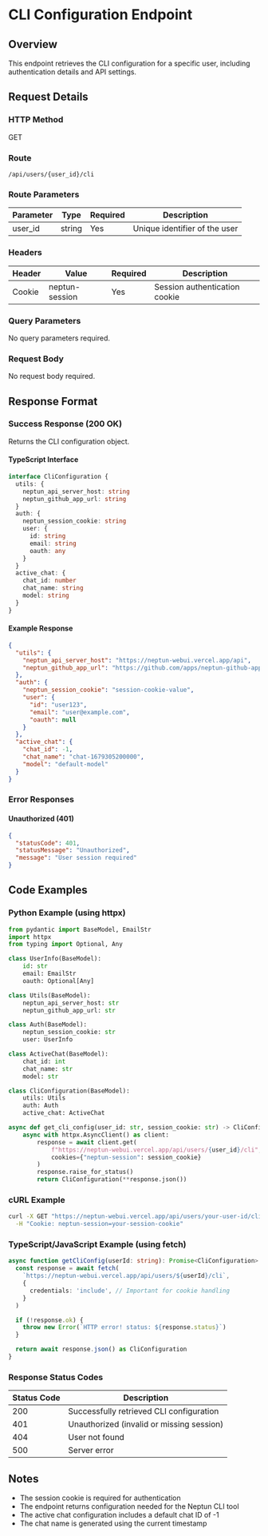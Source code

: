 # CLI Configuration Endpoint

## Overview

This endpoint retrieves the CLI configuration for a specific user, including authentication details and API settings.

## Request Details

### HTTP Method

GET

### Route

`/api/users/{user_id}/cli`

### Route Parameters

| Parameter | Type   | Required | Description                   |
| --------- | ------ | -------- | ----------------------------- |
| user_id   | string | Yes      | Unique identifier of the user |

### Headers

| Header | Value          | Required | Description                   |
| ------ | -------------- | -------- | ----------------------------- |
| Cookie | neptun-session | Yes      | Session authentication cookie |

### Query Parameters

No query parameters required.

### Request Body

No request body required.

## Response Format

### Success Response (200 OK)

Returns the CLI configuration object.

#### TypeScript Interface

```typescript
interface CliConfiguration {
  utils: {
    neptun_api_server_host: string
    neptun_github_app_url: string
  }
  auth: {
    neptun_session_cookie: string
    user: {
      id: string
      email: string
      oauth: any
    }
  }
  active_chat: {
    chat_id: number
    chat_name: string
    model: string
  }
}
```

#### Example Response

```json
{
  "utils": {
    "neptun_api_server_host": "https://neptun-webui.vercel.app/api",
    "neptun_github_app_url": "https://github.com/apps/neptun-github-app/installations/new"
  },
  "auth": {
    "neptun_session_cookie": "session-cookie-value",
    "user": {
      "id": "user123",
      "email": "user@example.com",
      "oauth": null
    }
  },
  "active_chat": {
    "chat_id": -1,
    "chat_name": "chat-1679305200000",
    "model": "default-model"
  }
}
```

### Error Responses

#### Unauthorized (401)

```json
{
  "statusCode": 401,
  "statusMessage": "Unauthorized",
  "message": "User session required"
}
```

## Code Examples

### Python Example (using httpx)

```python
from pydantic import BaseModel, EmailStr
import httpx
from typing import Optional, Any

class UserInfo(BaseModel):
    id: str
    email: EmailStr
    oauth: Optional[Any]

class Utils(BaseModel):
    neptun_api_server_host: str
    neptun_github_app_url: str

class Auth(BaseModel):
    neptun_session_cookie: str
    user: UserInfo

class ActiveChat(BaseModel):
    chat_id: int
    chat_name: str
    model: str

class CliConfiguration(BaseModel):
    utils: Utils
    auth: Auth
    active_chat: ActiveChat

async def get_cli_config(user_id: str, session_cookie: str) -> CliConfiguration:
    async with httpx.AsyncClient() as client:
        response = await client.get(
            f"https://neptun-webui.vercel.app/api/users/{user_id}/cli",
            cookies={"neptun-session": session_cookie}
        )
        response.raise_for_status()
        return CliConfiguration(**response.json())
```

### cURL Example

```bash
curl -X GET "https://neptun-webui.vercel.app/api/users/your-user-id/cli" \
  -H "Cookie: neptun-session=your-session-cookie"
```

### TypeScript/JavaScript Example (using fetch)

```typescript
async function getCliConfig(userId: string): Promise<CliConfiguration> {
  const response = await fetch(
    `https://neptun-webui.vercel.app/api/users/${userId}/cli`,
    {
      credentials: 'include', // Important for cookie handling
    }
  )

  if (!response.ok) {
    throw new Error(`HTTP error! status: ${response.status}`)
  }

  return await response.json() as CliConfiguration
}
```

### Response Status Codes

| Status Code | Description                               |
| ----------- | ----------------------------------------- |
| 200         | Successfully retrieved CLI configuration  |
| 401         | Unauthorized (invalid or missing session) |
| 404         | User not found                            |
| 500         | Server error                              |

## Notes

- The session cookie is required for authentication
- The endpoint returns configuration needed for the Neptun CLI tool
- The active chat configuration includes a default chat ID of -1
- The chat name is generated using the current timestamp

